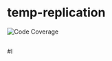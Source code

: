 # temp-replication
![Code Coverage](https://img.shields.io/badge/Code%20Coverage-100%25-success?style=flat)
##
###
#l
##
